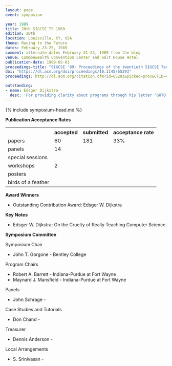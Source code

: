 ```yaml
---
layout: page
event: symposium

year: 1989
title: 20th SIGCSE TS 1989
edition: 20th
location: Louisville, KY, USA
theme: Racing to the Future
dates: February 23-25, 1989
comment: alternate dates February 21-23, 1989 from the blog
venue: Commonwealth Convention Center and Galt House Hotel
publication-date: 1989-02-01
proceedings-title: "SIGCSE '89: Proceedings of the twentieth SIGCSE Technical Symposium on Computer Science Education"
doi: "https://dl.acm.org/doi/proceedings/10.1145/65293"
proceedings: http://dl.acm.org/citation.cfm?id=65293&picked=prox&CFID=49859842&CFTOKEN=46882798

outstanding:
- name: Edsger Dijkstra
  desc: 'For providing clarity about programs through his letter "GOTO Considered Harmful" and writings on structured programming and the effects of these works on the emergence of formal methods as integral to computer science education.'
---
```


{% include symposium-head.md %}

**Publication Acceptance Rates**

<table class="table table-hover table-sm"><tbody><tr><th></th>
<th>accepted</th>
<th>submitted</th>
<th>acceptance rate</th>
</tr><tr><td>papers</td>
<td>60</td>
<td>181</td>
<td>33%</td>
</tr><tr><td>panels</td>
<td>14</td>
<td></td>
<td></td>
</tr><tr><td>special sessions</td>
<td></td>
<td></td>
<td></td>
</tr><tr><td>workshops</td>
<td>2</td>
<td></td>
<td></td>
</tr><tr><td>posters</td>
<td></td>
<td></td>
<td></td>
</tr><tr><td>birds of a feather</td>
<td></td>
<td></td>
<td></td>
</tr></tbody></table>                        


**Award Winners**

-   Outstanding Contribution Award: Edsger W. Dijkstra

**Key Notes**

-   Edsger W. Dijkstra: On the Cruelty of Really Teaching Computer
    Science

**Symposium Committee**

Symposium Chair

-   John T. Gorgone - Bentley College

Program Chairs

-   Robert A. Barrett - Indiana-Purdue at Fort Wayne
-   Maynard J. Mansfield - Indiana-Purdue at Fort Wayne

Panels

-   John Schrage -

Case Studies and Tutorials

-   Don Chand -

Treasurer

-   Dennis Anderson -

Local Arrangements

-   S. Srinivasan -
